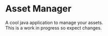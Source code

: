 # Asset Manager
A cool java application to manage your assets. <br>
This is a work in progress so expect changes.
